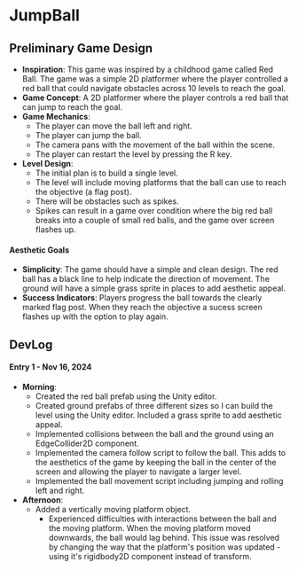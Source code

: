 # JumpBall
## Preliminary Game Design
- **Inspiration**: This game was inspired by a childhood game called Red Ball. The game was a simple 2D platformer where the player controlled a red ball that could navigate obstacles across 10 levels to reach the goal.
- **Game Concept**: A 2D platformer where the player controls a red ball that can jump to reach the goal.
- **Game Mechanics**:
    - The player can move the ball left and right.
    - The player can jump the ball.
    - The camera pans with the movement of the ball within the scene.
    - The player can restart the level by pressing the R key.
- **Level Design**:
    - The initial plan is to build a single level.
    - The level will include moving platforms that the ball can use to reach the objective (a flag post).
    - There will be obstacles such as spikes.
    - Spikes can result in a game over condition where the big red ball breaks into a couple of small red balls, and the game over screen flashes up.
#### Aesthetic Goals
- **Simplicity**: The game should have a simple and clean design. The red ball has a black line to help indicate the direction of movement. The ground will have a simple grass sprite in places to add aesthetic appeal.
- **Success Indicators**: Players progress the ball towards the clearly marked flag post. When they reach the objective a sucess screen flashes up with the option to play again.

## DevLog
#### Entry 1 - Nov 16, 2024
- **Morning**:
    - Created the red ball prefab using the Unity editor.
    - Created ground prefabs of three different sizes so I can build the level using the Unity editor. Included a grass sprite to add aesthetic appeal.
    - Implemented collisions between the ball and the ground using an EdgeCollider2D component.
    - Implemented the camera follow script to follow the ball. This adds to the aesthetics of the game by keeping the ball in the center of the screen and allowing the player to navigate a larger level.
    - Implemented the ball movement script including jumping and rolling left and right.
- **Afternoon**:
    - Added a vertically moving platform object.
        - Experienced difficulties with interactions between the ball and the moving platform. When the moving platform moved downwards, the ball would lag behind. This issue was resolved by changing the way that the platform's position was updated - using it's rigidbody2D component instead of transform.

    